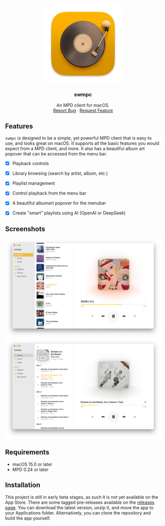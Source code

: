<div align="center">
	<a href="https://github.com/CamilleScholtz/swmpc">
		<img src="https://raw.githubusercontent.com/CamilleScholtz/swmpc/refs/heads/main/Assets/swmpc.webp" width="256" alt="swmpc">
	</a>
	<h3 align="center">swmpc</h3>
	<p align="center">
		An MPD client for macOS.
		<br />
		<a href="https://github.com/CamilleScholtz/swmpc/issues">Report Bug</a>
		·
		<a href="https://github.com/CamilleScholtz/swmpc/issues">Request Feature</a>
	</p>
</div>

## Features

`swmpc` is designed to be a simple, yet powerful MPD client that is easy to use, and looks great on macOS. It supports all the basic features you would expect from a MPD client, and more. It also has a beautiful album art popover that can be accessed from the menu bar.

- [x] Playback controls
- [x] Library browsing (search by artist, album, etc.)
- [x] Playlist management
- [x] Control playback from the menu bar
- [x] A beautiful albumart popover for the menubar
- [x] Create "smart" playlists using AI (OpenAI or DeepSeek)


## Screenshots

![Screenshot 1](https://raw.githubusercontent.com/CamilleScholtz/swmpc/refs/heads/main/Assets/1.webp)
![Screenshot 2](https://raw.githubusercontent.com/CamilleScholtz/swmpc/refs/heads/main/Assets/2.webp)


## Requirements

- macOS 15.0 or later
- MPD 0.24 or later


## Installation

This project is still in early beta stages, as such it is not yet available on the App Store. There are some tagged pre-releases available on the [releases page](https://github.com/CamilleScholtz/swmpc/releases). You can download the latest version, unzip it, and move the app to your Applications folder. Alternatively, you can clone the repository and build the app yourself.
